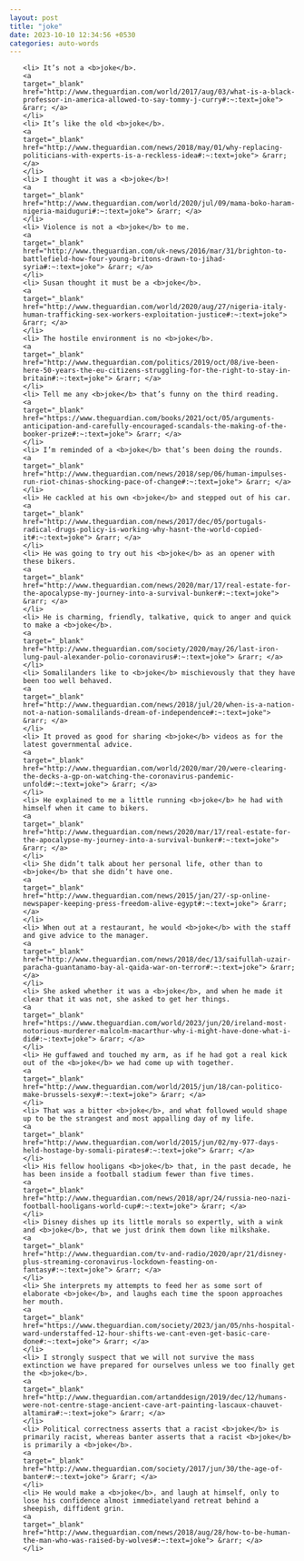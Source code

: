 ```yaml
---
layout: post
title: "joke"
date: 2023-10-10 12:34:56 +0530
categories: auto-words
---
```

<ol>

    <li> It’s not a <b>joke</b>.
    <a 
    target="_blank" 
    href="http://www.theguardian.com/world/2017/aug/03/what-is-a-black-professor-in-america-allowed-to-say-tommy-j-curry#:~:text=joke"> &rarr; </a>
    </li>
    <li> It’s like the old <b>joke</b>.
    <a 
    target="_blank" 
    href="http://www.theguardian.com/news/2018/may/01/why-replacing-politicians-with-experts-is-a-reckless-idea#:~:text=joke"> &rarr; </a>
    </li>
    <li> I thought it was a <b>joke</b>!
    <a 
    target="_blank" 
    href="http://www.theguardian.com/world/2020/jul/09/mama-boko-haram-nigeria-maiduguri#:~:text=joke"> &rarr; </a>
    </li>
    <li> Violence is not a <b>joke</b> to me.
    <a 
    target="_blank" 
    href="http://www.theguardian.com/uk-news/2016/mar/31/brighton-to-battlefield-how-four-young-britons-drawn-to-jihad-syria#:~:text=joke"> &rarr; </a>
    </li>
    <li> Susan thought it must be a <b>joke</b>.
    <a 
    target="_blank" 
    href="http://www.theguardian.com/world/2020/aug/27/nigeria-italy-human-trafficking-sex-workers-exploitation-justice#:~:text=joke"> &rarr; </a>
    </li>
    <li> The hostile environment is no <b>joke</b>.
    <a 
    target="_blank" 
    href="http://www.theguardian.com/politics/2019/oct/08/ive-been-here-50-years-the-eu-citizens-struggling-for-the-right-to-stay-in-britain#:~:text=joke"> &rarr; </a>
    </li>
    <li> Tell me any <b>joke</b> that’s funny on the third reading.
    <a 
    target="_blank" 
    href="https://www.theguardian.com/books/2021/oct/05/arguments-anticipation-and-carefully-encouraged-scandals-the-making-of-the-booker-prize#:~:text=joke"> &rarr; </a>
    </li>
    <li> I’m reminded of a <b>joke</b> that’s been doing the rounds.
    <a 
    target="_blank" 
    href="http://www.theguardian.com/news/2018/sep/06/human-impulses-run-riot-chinas-shocking-pace-of-change#:~:text=joke"> &rarr; </a>
    </li>
    <li> He cackled at his own <b>joke</b> and stepped out of his car.
    <a 
    target="_blank" 
    href="http://www.theguardian.com/news/2017/dec/05/portugals-radical-drugs-policy-is-working-why-hasnt-the-world-copied-it#:~:text=joke"> &rarr; </a>
    </li>
    <li> He was going to try out his <b>joke</b> as an opener with these bikers.
    <a 
    target="_blank" 
    href="http://www.theguardian.com/news/2020/mar/17/real-estate-for-the-apocalypse-my-journey-into-a-survival-bunker#:~:text=joke"> &rarr; </a>
    </li>
    <li> He is charming, friendly, talkative, quick to anger and quick to make a <b>joke</b>.
    <a 
    target="_blank" 
    href="http://www.theguardian.com/society/2020/may/26/last-iron-lung-paul-alexander-polio-coronavirus#:~:text=joke"> &rarr; </a>
    </li>
    <li> Somalilanders like to <b>joke</b> mischievously that they have been too well behaved.
    <a 
    target="_blank" 
    href="http://www.theguardian.com/news/2018/jul/20/when-is-a-nation-not-a-nation-somalilands-dream-of-independence#:~:text=joke"> &rarr; </a>
    </li>
    <li> It proved as good for sharing <b>joke</b> videos as for the latest governmental advice.
    <a 
    target="_blank" 
    href="http://www.theguardian.com/world/2020/mar/20/were-clearing-the-decks-a-gp-on-watching-the-coronavirus-pandemic-unfold#:~:text=joke"> &rarr; </a>
    </li>
    <li> He explained to me a little running <b>joke</b> he had with himself when it came to bikers.
    <a 
    target="_blank" 
    href="http://www.theguardian.com/news/2020/mar/17/real-estate-for-the-apocalypse-my-journey-into-a-survival-bunker#:~:text=joke"> &rarr; </a>
    </li>
    <li> She didn’t talk about her personal life, other than to <b>joke</b> that she didn’t have one.
    <a 
    target="_blank" 
    href="http://www.theguardian.com/news/2015/jan/27/-sp-online-newspaper-keeping-press-freedom-alive-egypt#:~:text=joke"> &rarr; </a>
    </li>
    <li> When out at a restaurant, he would <b>joke</b> with the staff and give advice to the manager.
    <a 
    target="_blank" 
    href="http://www.theguardian.com/news/2018/dec/13/saifullah-uzair-paracha-guantanamo-bay-al-qaida-war-on-terror#:~:text=joke"> &rarr; </a>
    </li>
    <li> She asked whether it was a <b>joke</b>, and when he made it clear that it was not, she asked to get her things.
    <a 
    target="_blank" 
    href="https://www.theguardian.com/world/2023/jun/20/ireland-most-notorious-murderer-malcolm-macarthur-why-i-might-have-done-what-i-did#:~:text=joke"> &rarr; </a>
    </li>
    <li> He guffawed and touched my arm, as if he had got a real kick out of the <b>joke</b> we had come up with together.
    <a 
    target="_blank" 
    href="http://www.theguardian.com/world/2015/jun/18/can-politico-make-brussels-sexy#:~:text=joke"> &rarr; </a>
    </li>
    <li> That was a bitter <b>joke</b>, and what followed would shape up to be the strangest and most appalling day of my life.
    <a 
    target="_blank" 
    href="http://www.theguardian.com/world/2015/jun/02/my-977-days-held-hostage-by-somali-pirates#:~:text=joke"> &rarr; </a>
    </li>
    <li> His fellow hooligans <b>joke</b> that, in the past decade, he has been inside a football stadium fewer than five times.
    <a 
    target="_blank" 
    href="http://www.theguardian.com/news/2018/apr/24/russia-neo-nazi-football-hooligans-world-cup#:~:text=joke"> &rarr; </a>
    </li>
    <li> Disney dishes up its little morals so expertly, with a wink and <b>joke</b>, that we just drink them down like milkshake.
    <a 
    target="_blank" 
    href="http://www.theguardian.com/tv-and-radio/2020/apr/21/disney-plus-streaming-coronavirus-lockdown-feasting-on-fantasy#:~:text=joke"> &rarr; </a>
    </li>
    <li> She interprets my attempts to feed her as some sort of elaborate <b>joke</b>, and laughs each time the spoon approaches her mouth.
    <a 
    target="_blank" 
    href="https://www.theguardian.com/society/2023/jan/05/nhs-hospital-ward-understaffed-12-hour-shifts-we-cant-even-get-basic-care-done#:~:text=joke"> &rarr; </a>
    </li>
    <li> I strongly suspect that we will not survive the mass extinction we have prepared for ourselves unless we too finally get the <b>joke</b>.
    <a 
    target="_blank" 
    href="http://www.theguardian.com/artanddesign/2019/dec/12/humans-were-not-centre-stage-ancient-cave-art-painting-lascaux-chauvet-altamira#:~:text=joke"> &rarr; </a>
    </li>
    <li> Political correctness asserts that a racist <b>joke</b> is primarily racist, whereas banter asserts that a racist <b>joke</b> is primarily a <b>joke</b>.
    <a 
    target="_blank" 
    href="http://www.theguardian.com/society/2017/jun/30/the-age-of-banter#:~:text=joke"> &rarr; </a>
    </li>
    <li> He would make a <b>joke</b>, and laugh at himself, only to lose his confidence almost immediatelyand retreat behind a sheepish, diffident grin.
    <a 
    target="_blank" 
    href="http://www.theguardian.com/news/2018/aug/28/how-to-be-human-the-man-who-was-raised-by-wolves#:~:text=joke"> &rarr; </a>
    </li>